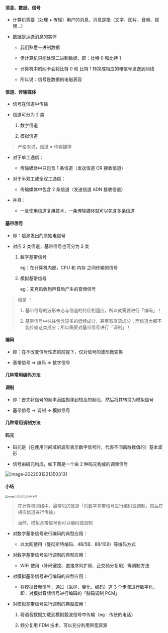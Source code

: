 #### 消息、数据、信号

- 计算机需要（处理 + 传输）用户的消息，消息是指（文字、图片、音频、视频...）

- 数据是运送消息的实体

	- 我们熟悉十进制数据

	- 但计算机只能处理二进制数据，即：比特 0 和比特 1

	- 计算机中的网卡会将比特 0 和 比特 1 转换成相应的电信号发送到网线

	- 所以说：信号是数据的电磁表现

#### 信道、传输媒体

- 信号在信道中传输

- 信道可分为 2 类

	1. 数字信道

	2. 模拟信道

> 严格来说，信道 ≠ 传输媒体

- 对于单工通信：

	- 传输媒体中只包含 1 条信道（发送信道 OR 接收信道）

- 对于半双工或全双工通信：

	- 传输媒体中包含 2 条信道（发送信道 ADN 接收信道）

- 并且：

	- 一旦使用信道复用技术，一条传输媒体就可以包含多条信道

#### 基带信号

- 即：信源发出的原始电信号

- 对应 2 类信道，基带信号也可分为 2 类

	1. 数字基带信号

		eg：在计算机内部，CPU 和 内存 之间传输的信号

	2. 模拟基带信号

		eg：麦克风收到声音后产生的音频信号

> 但是 ！
>
> 1. 基带信号的波形未必与信道的特征相适应，所以就需要进行「编码」！
> 
> 2. 基带信号中往往包含较多的低频成分，甚至有直流成分；而信道大都不能传输这类成分；所以需要对基带信号进行「调制」！

#### 编码

- 即：在不改变信号性质的前提下，仅对信号的波形做变换

- 基带信号 => 编码 => 数字信号

#### 几种常用编码方法








#### 调制

- 即：首先将信号的频率范围搬移到较高的频段，然后将其转换为模拟信号

- 基带信号 => 调制 => 模拟信号

#### 几种常用调制方法








#### 码元

- 码元是（在使用时间域的波形表示数字信号时，代表不同离散数值的）基本波形

- 信号由码元构成，如下图是一个由 2 种码元构成的调频信号

![image-20220312213503131](https://gitee.com/pj-l/imgs-1/raw/master/image-20220312213503131.png)









#### 小结

<img src="https://gitee.com/pj-l/imgs-1/raw/master/image-20220312204641677.png" alt="image-20220312204641677" style="zoom:50%;" />

> 在计算机网络中，最常见的就是「将数字基带信号进行编码或调制，然后在相应信道进行传输」
> 
> 当然，模拟基带信号也可以编码或调制

- 对数字基带信号进行编码的典型应用：

	- 以太网使用（曼彻斯特编码、4B/5B、8B/10B）等编码方式

- 对数字基带信号进行调制的典型应用：

	- WiFi 使用（补码键控、直接序列扩频、正交频分复用）等调制方法

- 对模拟基带信号进行编码的典型应用：

	- 将模拟音频信号，通过（采样、量化、编码）这 3 个步骤进行数字化，即：对模拟音频信号进行编码的「脉码调制 PCM」

- 对模拟基带信号进行调制的典型应用：

	1. 将语音数据加载到模拟载波信号中传输（eg：传统的电话）

	2. 频分复用 FDM 技术，可以充分利用带宽资源
